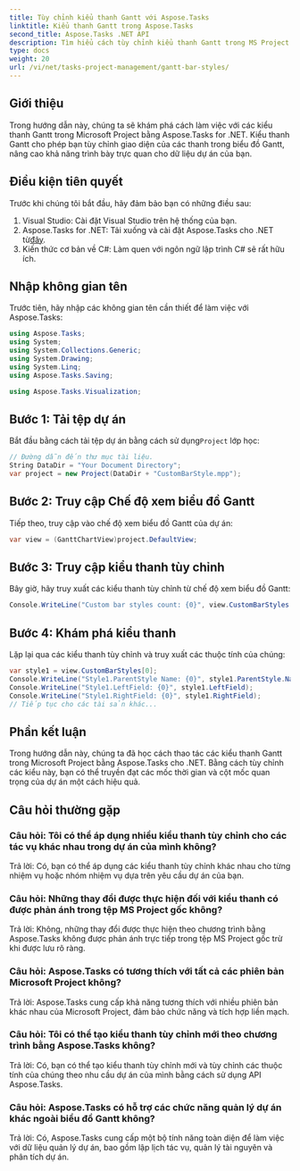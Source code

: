 ```yaml
---
title: Tùy chỉnh kiểu thanh Gantt với Aspose.Tasks
linktitle: Kiểu thanh Gantt trong Aspose.Tasks
second_title: Aspose.Tasks .NET API
description: Tìm hiểu cách tùy chỉnh kiểu thanh Gantt trong MS Project bằng Aspose.Tasks for .NET. Tăng cường trực quan hóa dự án một cách dễ dàng.
type: docs
weight: 20
url: /vi/net/tasks-project-management/gantt-bar-styles/
---
```

## Giới thiệu
Trong hướng dẫn này, chúng ta sẽ khám phá cách làm việc với các kiểu thanh Gantt trong Microsoft Project bằng Aspose.Tasks for .NET. Kiểu thanh Gantt cho phép bạn tùy chỉnh giao diện của các thanh trong biểu đồ Gantt, nâng cao khả năng trình bày trực quan cho dữ liệu dự án của bạn.
## Điều kiện tiên quyết
Trước khi chúng tôi bắt đầu, hãy đảm bảo bạn có những điều sau:
1. Visual Studio: Cài đặt Visual Studio trên hệ thống của bạn.
2.  Aspose.Tasks for .NET: Tải xuống và cài đặt Aspose.Tasks cho .NET từ[đây](https://releases.aspose.com/tasks/net/).
3. Kiến thức cơ bản về C#: Làm quen với ngôn ngữ lập trình C# sẽ rất hữu ích.

## Nhập không gian tên
Trước tiên, hãy nhập các không gian tên cần thiết để làm việc với Aspose.Tasks:
```csharp
using Aspose.Tasks;
using System;
using System.Collections.Generic;
using System.Drawing;
using System.Linq;
using Aspose.Tasks.Saving;

using Aspose.Tasks.Visualization;
```
## Bước 1: Tải tệp dự án
 Bắt đầu bằng cách tải tệp dự án bằng cách sử dụng`Project` lớp học:
```csharp
// Đường dẫn đến thư mục tài liệu.
String DataDir = "Your Document Directory";
var project = new Project(DataDir + "CustomBarStyle.mpp");
```
## Bước 2: Truy cập Chế độ xem biểu đồ Gantt
Tiếp theo, truy cập vào chế độ xem biểu đồ Gantt của dự án:
```csharp
var view = (GanttChartView)project.DefaultView;
```
## Bước 3: Truy cập kiểu thanh tùy chỉnh
Bây giờ, hãy truy xuất các kiểu thanh tùy chỉnh từ chế độ xem biểu đồ Gantt:
```csharp
Console.WriteLine("Custom bar styles count: {0}", view.CustomBarStyles.Count);
```
## Bước 4: Khám phá kiểu thanh
Lặp lại qua các kiểu thanh tùy chỉnh và truy xuất các thuộc tính của chúng:
```csharp
var style1 = view.CustomBarStyles[0];
Console.WriteLine("Style1.ParentStyle Name: {0}", style1.ParentStyle.Name);
Console.WriteLine("Style1.LeftField: {0}", style1.LeftField);
Console.WriteLine("Style1.RightField: {0}", style1.RightField);
// Tiếp tục cho các tài sản khác...
```

## Phần kết luận
Trong hướng dẫn này, chúng ta đã học cách thao tác các kiểu thanh Gantt trong Microsoft Project bằng Aspose.Tasks cho .NET. Bằng cách tùy chỉnh các kiểu này, bạn có thể truyền đạt các mốc thời gian và cột mốc quan trọng của dự án một cách hiệu quả.

## Câu hỏi thường gặp
### Câu hỏi: Tôi có thể áp dụng nhiều kiểu thanh tùy chỉnh cho các tác vụ khác nhau trong dự án của mình không?
Trả lời: Có, bạn có thể áp dụng các kiểu thanh tùy chỉnh khác nhau cho từng nhiệm vụ hoặc nhóm nhiệm vụ dựa trên yêu cầu dự án của bạn.
### Câu hỏi: Những thay đổi được thực hiện đối với kiểu thanh có được phản ánh trong tệp MS Project gốc không?
Trả lời: Không, những thay đổi được thực hiện theo chương trình bằng Aspose.Tasks không được phản ánh trực tiếp trong tệp MS Project gốc trừ khi được lưu rõ ràng.
### Câu hỏi: Aspose.Tasks có tương thích với tất cả các phiên bản Microsoft Project không?
Trả lời: Aspose.Tasks cung cấp khả năng tương thích với nhiều phiên bản khác nhau của Microsoft Project, đảm bảo chức năng và tích hợp liền mạch.
### Câu hỏi: Tôi có thể tạo kiểu thanh tùy chỉnh mới theo chương trình bằng Aspose.Tasks không?
Trả lời: Có, bạn có thể tạo kiểu thanh tùy chỉnh mới và tùy chỉnh các thuộc tính của chúng theo nhu cầu dự án của mình bằng cách sử dụng API Aspose.Tasks.
### Câu hỏi: Aspose.Tasks có hỗ trợ các chức năng quản lý dự án khác ngoài biểu đồ Gantt không?
Trả lời: Có, Aspose.Tasks cung cấp một bộ tính năng toàn diện để làm việc với dữ liệu quản lý dự án, bao gồm lập lịch tác vụ, quản lý tài nguyên và phân tích dự án.